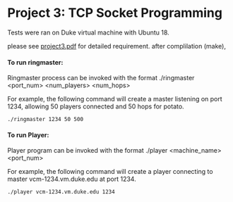 # Project 3: TCP Socket Programming
Tests were ran on Duke virtual machine with Ubuntu 18.

please see [project3.pdf](https://github.com/ys270/HOT_POTATO/blob/master/Project%203.pdf) for detailed requirement.
after complilation (make),

#### To run ringmaster:
Ringmaster process can be invoked with the format ./ringmaster <port_num> <num_players> <num_hops>

For example, the following command will create a master listening on port 1234, allowing 50 players connected and 50 hops for potato.

```
./ringmaster 1234 50 500
```

#### To run Player:
Player program can be invoked with the format ./player <machine_name> <port_num>

For example, the following command will create a player connecting to master vcm-1234.vm.duke.edu at port 1234.
```
./player vcm-1234.vm.duke.edu 1234
```



